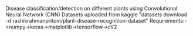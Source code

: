 Disease classification/detection on different plants using Convolutional Neural Network (CNN)
Datasets uploaded from kaggle "datasets download -d rashikrahmanpritom/plant-disease-recognition-dataset"
Requirements:->numpy->keras->matplotlib->tensorflow->cV2

